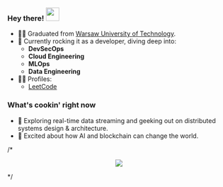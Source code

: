 ### Hey there! <img src="https://media.giphy.com/media/hvRJCLFzcasrR4ia7z/giphy.gif" width="30"> 

- 👨‍🎓 Graduated from [Warsaw University of Technology](https://www.pw.edu.pl/engpw).
- 🔭 Currently rocking it as a developer, diving deep into:
  * **DevSecOps**
  * **Cloud Engineering**
  * **MLOps**
  * **Data Engineering**
- 👨‍💻 Profiles:
  * [LeetCode](https://leetcode.com/rchojn/)

### What's cookin' right now
- 🌱 Exploring real-time data streaming and geeking out on distributed systems design & architecture.
-  :link: Excited about how AI and blockchain can change the world.

/*  
<p align="center">
  <img src="https://github-readme-stats.vercel.app/api?username=rchojn&show_icons=true&custom_title=Github%20Stats&theme=dracula">
</p>
*/
